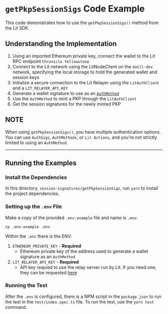 # `getPkpSessionSigs` Code Example

This code demonstrates how to use the `getPkpSessionSigs()` method from the Lit SDK.

## Understanding the Implementation
1. Using an imported Ethereum private key, connect the wallet to the Lit RPC endpoint `Chronicle Yellowstone`
2. Connect to the Lit network using the LitNodeClient on the `datil-dev` network, specifying the local storage to hold the generated wallet and session keys
3. Initialize a secure connection to the Lit Relayer using the `LitAuthClient` and a `LIT_RELAYER_API_KEY`
4. Generate a wallet signature to use as an [`AuthMethod`](https://v6-api-doc-lit-js-sdk.vercel.app/interfaces/types_src.AuthMethod.html)
5. Use the `AuthMethod` to mint a PKP through the `LitAuthClient`
6. Get the session signatures for the newly minted PKP

**NOTE**
---

When using `getPkpSessionSigs()`, you have multiple authentication options. You can use `AuthSigs`, `AuthMethods`, or `Lit Actions`, and you're not strictly limited to using an `AuthMethod`.

---

## Running the Examples

### Install the Dependencies

In this directory, `session-signatures/getPkpSessionSigs`, run `yarn` to install the project dependencies.

### Setting up the `.env` File

Make a copy of the provided `.env.example` file and name is `.env`:

```
cp .env.example .env
```

Within the `.env` there is the ENV:

1. `ETHEREUM_PRIVATE_KEY` - **Required**
    - Ethereum private key of the address used to generate a wallet signature as an `AuthMethod`
2. `LIT_RELAYER_API_KEY` - **Required**
    - API key requied to use the relay server run by Lit. If you need one, they can be requested [here](https://docs.google.com/forms/d/e/1FAIpQLSeVraHsp1evK_9j-8LpUBiEJWFn4G5VKjOWBmHFjxFRJZJdrg/viewform)

### Running the Test

After the `.env` is configured, there is a NPM script in the `package.json` to run the test in the `test/index.spec.ts` file. To run the test, use the `yarn test` command.
